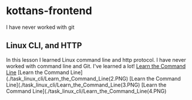 # kottans-frontend
I have never worked with git

## Linux CLI, and HTTP
In this lesson I learned Linux command line and http protocol. I have never worked with command line and Git. I've learned a lot!
[Learn the Command Line](./task_linux_cli/Learn_the_Command_Line(1).PNG)
[Learn the Command Line](./task_linux_cli/Learn_the_Command_Line(2.PNG)
[Learn the Command Line](./task_linux_cli/Learn_the_Command_Line(3.PNG)
[Learn the Command Line](./task_linux_cli/Learn_the_Command_Line(4.PNG)
